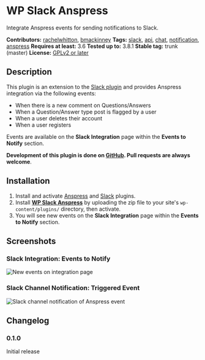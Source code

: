 # WP Slack Anspress

Integrate Anspress events for sending notifications to Slack.

**Contributors:** [rachelwhitton](https://github.com/rachelwhitton), [bmackinney](https://github.com/bmackinney)
    **Tags:** [slack](http://wordpress.org/plugins/tags/slack), [api](http://wordpress.org/plugins/tags/api), [chat](http://wordpress.org/plugins/tags/chat), [notification](http://wordpress.org/plugins/tags/notification), [anspress](https://wordpress.org/plugins/tags/anspress)
**Requires at least:** 3.6
**Tested up to:** 3.8.1
**Stable tag:** trunk (master)
**License:** [GPLv2 or later](http://www.gnu.org/licenses/gpl-2.0.html)

## Description

This plugin is an extension to the [Slack plugin](http://wordpress.org/plugins/slack) and provides Anspress integration via the following events:

- When there is a new comment on Questions/Answers
- When a Question/Answer type post is flagged by a user
- When a user deletes their account
- When a user registers


Events are available on the **Slack Integration** page within the **Events to Notify** section.

**Development of this plugin is done on [GitHub](https://github.com/bmackinney/wp-slack-anspress). Pull requests are always welcome**.

## Installation

1. Install and activate [Anspress](https://wordpress.org/plugins/anspress-question-answer/) and [Slack](http://wordpress.org/plugins/slack) plugins.
1. Install [**WP Slack Anspress**](https://github.com/bmackinney/wp-slack-anspress/archive/master.zip) by uploading the zip file to your site's `wp-content/plugins/` directory, then activate.
1. You will see new events on the **Slack Integration** page within the **Events to Notify** section.

## Screenshots

### Slack Integration: Events to Notify

![New events on integration page](assets/events.png)

### Slack Channel Notification: Triggered Event

![Slack channel notification of Anspress event](assets/slack.png)

## Changelog

### 0.1.0
Initial release
